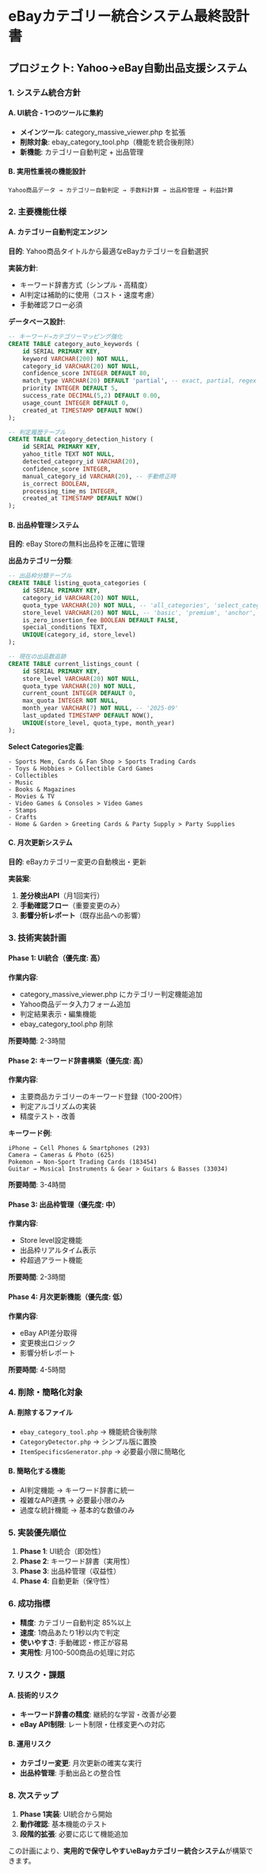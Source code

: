 # eBayカテゴリー統合システム最終設計書
## プロジェクト: Yahoo→eBay自動出品支援システム

### 1. システム統合方針

#### A. UI統合 - 1つのツールに集約
- **メインツール**: category_massive_viewer.php を拡張
- **削除対象**: ebay_category_tool.php（機能を統合後削除）
- **新機能**: カテゴリー自動判定 + 出品管理

#### B. 実用性重視の機能設計
```
Yahoo商品データ → カテゴリー自動判定 → 手数料計算 → 出品枠管理 → 利益計算
```

### 2. 主要機能仕様

#### A. カテゴリー自動判定エンジン
**目的**: Yahoo商品タイトルから最適なeBayカテゴリーを自動選択

**実装方針**:
- キーワード辞書方式（シンプル・高精度）
- AI判定は補助的に使用（コスト・速度考慮）
- 手動確認フロー必須

**データベース設計**:
```sql
-- キーワード→カテゴリーマッピング強化
CREATE TABLE category_auto_keywords (
    id SERIAL PRIMARY KEY,
    keyword VARCHAR(200) NOT NULL,
    category_id VARCHAR(20) NOT NULL,
    confidence_score INTEGER DEFAULT 80,
    match_type VARCHAR(20) DEFAULT 'partial', -- exact, partial, regex
    priority INTEGER DEFAULT 5,
    success_rate DECIMAL(5,2) DEFAULT 0.00,
    usage_count INTEGER DEFAULT 0,
    created_at TIMESTAMP DEFAULT NOW()
);

-- 判定履歴テーブル
CREATE TABLE category_detection_history (
    id SERIAL PRIMARY KEY,
    yahoo_title TEXT NOT NULL,
    detected_category_id VARCHAR(20),
    confidence_score INTEGER,
    manual_category_id VARCHAR(20), -- 手動修正時
    is_correct BOOLEAN,
    processing_time_ms INTEGER,
    created_at TIMESTAMP DEFAULT NOW()
);
```

#### B. 出品枠管理システム
**目的**: eBay Storeの無料出品枠を正確に管理

**出品カテゴリー分類**:
```sql
-- 出品枠分類テーブル
CREATE TABLE listing_quota_categories (
    id SERIAL PRIMARY KEY,
    category_id VARCHAR(20) NOT NULL,
    quota_type VARCHAR(20) NOT NULL, -- 'all_categories', 'select_categories', 'special'
    store_level VARCHAR(20) NOT NULL, -- 'basic', 'premium', 'anchor', 'enterprise'
    is_zero_insertion_fee BOOLEAN DEFAULT FALSE,
    special_conditions TEXT,
    UNIQUE(category_id, store_level)
);

-- 現在の出品数追跡
CREATE TABLE current_listings_count (
    id SERIAL PRIMARY KEY,
    store_level VARCHAR(20) NOT NULL,
    quota_type VARCHAR(20) NOT NULL,
    current_count INTEGER DEFAULT 0,
    max_quota INTEGER NOT NULL,
    month_year VARCHAR(7) NOT NULL, -- '2025-09'
    last_updated TIMESTAMP DEFAULT NOW(),
    UNIQUE(store_level, quota_type, month_year)
);
```

**Select Categories定義**:
```
- Sports Mem, Cards & Fan Shop > Sports Trading Cards
- Toys & Hobbies > Collectible Card Games  
- Collectibles
- Music
- Books & Magazines
- Movies & TV
- Video Games & Consoles > Video Games
- Stamps
- Crafts
- Home & Garden > Greeting Cards & Party Supply > Party Supplies
```

#### C. 月次更新システム
**目的**: eBayカテゴリー変更の自動検出・更新

**実装案**:
1. **差分検出API**（月1回実行）
2. **手動確認フロー**（重要変更のみ）
3. **影響分析レポート**（既存出品への影響）

### 3. 技術実装計画

#### Phase 1: UI統合（優先度: 高）
**作業内容**:
- category_massive_viewer.php にカテゴリー判定機能追加
- Yahoo商品データ入力フォーム追加
- 判定結果表示・編集機能
- ebay_category_tool.php 削除

**所要時間**: 2-3時間

#### Phase 2: キーワード辞書構築（優先度: 高）
**作業内容**:
- 主要商品カテゴリーのキーワード登録（100-200件）
- 判定アルゴリズムの実装
- 精度テスト・改善

**キーワード例**:
```
iPhone → Cell Phones & Smartphones (293)
Camera → Cameras & Photo (625)  
Pokemon → Non-Sport Trading Cards (183454)
Guitar → Musical Instruments & Gear > Guitars & Basses (33034)
```

**所要時間**: 3-4時間

#### Phase 3: 出品枠管理（優先度: 中）
**作業内容**:
- Store level設定機能
- 出品枠リアルタイム表示
- 枠超過アラート機能

**所要時間**: 2-3時間

#### Phase 4: 月次更新機能（優先度: 低）
**作業内容**:
- eBay API差分取得
- 変更検出ロジック
- 影響分析レポート

**所要時間**: 4-5時間

### 4. 削除・簡略化対象

#### A. 削除するファイル
- `ebay_category_tool.php` → 機能統合後削除
- `CategoryDetector.php` → シンプル版に置換
- `ItemSpecificsGenerator.php` → 必要最小限に簡略化

#### B. 簡略化する機能
- AI判定機能 → キーワード辞書に統一
- 複雑なAPI連携 → 必要最小限のみ
- 過度な統計機能 → 基本的な数値のみ

### 5. 実装優先順位

1. **Phase 1**: UI統合（即効性）
2. **Phase 2**: キーワード辞書（実用性）
3. **Phase 3**: 出品枠管理（収益性）
4. **Phase 4**: 自動更新（保守性）

### 6. 成功指標

- **精度**: カテゴリー自動判定 85%以上
- **速度**: 1商品あたり1秒以内で判定
- **使いやすさ**: 手動確認・修正が容易
- **実用性**: 月100-500商品の処理に対応

### 7. リスク・課題

#### A. 技術的リスク
- **キーワード辞書の精度**: 継続的な学習・改善が必要
- **eBay API制限**: レート制限・仕様変更への対応

#### B. 運用リスク  
- **カテゴリー変更**: 月次更新の確実な実行
- **出品枠管理**: 手動出品との整合性

### 8. 次ステップ

1. **Phase 1実装**: UI統合から開始
2. **動作確認**: 基本機能のテスト
3. **段階的拡張**: 必要に応じて機能追加

この計画により、**実用的で保守しやすいeBayカテゴリー統合システム**が構築できます。
